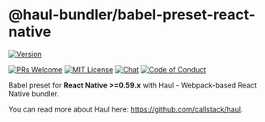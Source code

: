 # @haul-bundler/babel-preset-react-native

[![Version][version]][package]   

[![PRs Welcome][prs-welcome-badge]][prs-welcome]
[![MIT License][license-badge]][license]
[![Chat][chat-badge]][chat]
[![Code of Conduct][coc-badge]][coc]

Babel preset for __React Native >=0.59.x__ with Haul - Webpack-based React Native bundler.

You can read more about Haul here: https://github.com/callstack/haul.

<!-- badges (common) -->

[license-badge]: https://img.shields.io/npm/l/@haul-bundler/babel-preset-react-native.svg?style=flat-square
[license]: https://opensource.org/licenses/MIT
[prs-welcome-badge]: https://img.shields.io/badge/PRs-welcome-brightgreen.svg?style=flat-square
[prs-welcome]: http://makeapullrequest.com
[coc-badge]: https://img.shields.io/badge/code%20of-conduct-ff69b4.svg?style=flat-square
[coc]: https://github.com/callstack/haul/blob/master/CODE_OF_CONDUCT.md
[chat-badge]: https://img.shields.io/badge/chat-discord-brightgreen.svg?style=flat-square&colorB=7289DA&logo=discord
[chat]: https://discord.gg/zwR2Cdh

[version]: https://img.shields.io/npm/v/@haul-bundler/babel-preset-react-native.svg?style=flat-square
[package]: https://www.npmjs.com/package/@haul-bundler/babel-preset-react-native
